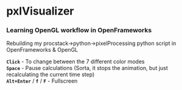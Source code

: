 # pxlVisualizer
### Learning OpenGL workflow in OpenFrameworks

Rebuilding my procstack->python->pixelProcessing python script in OpenFrameworks & OpenGL

**`Click`** - To change between the 7 different color modes
<br>**`Space`** - Pause calculations (Sorta, it stops the animation, but just recalculating the current time step)
<br>**`Alt+Enter`** / **`f`** / **`F`** - Fullscreen
